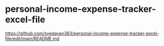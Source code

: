 # personal-income-expense-tracker-excel-file
https://github.com/syedayan363/personal-income-expense-tracker-excel-file/edit/main/README.md
